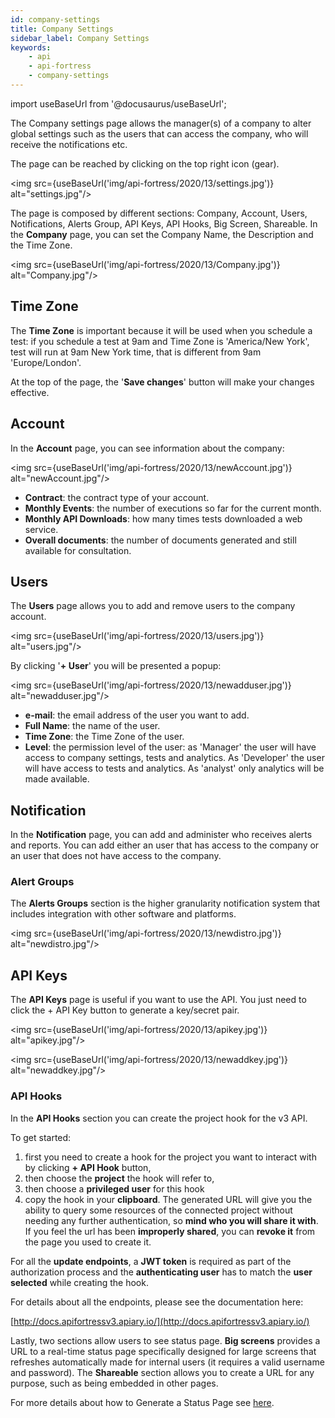 ```yaml
---
id: company-settings
title: Company Settings
sidebar_label: Company Settings
keywords:
    - api
    - api-fortress
    - company-settings
---
```


import useBaseUrl from '@docusaurus/useBaseUrl';

The Company settings page allows the manager(s) of a company to alter global settings such as the users that can access the company, who will receive the notifications etc.

The page can be reached by clicking on the top right icon (gear).

<img src={useBaseUrl('img/api-fortress/2020/13/settings.jpg')} alt="settings.jpg"/>

The page is composed by different sections: Company, Account, Users, Notifications, Alerts Group, API Keys, API Hooks, Big Screen, Shareable. In the **Company** page, you can set the Company Name, the Description and the Time Zone.

<img src={useBaseUrl('img/api-fortress/2020/13/Company.jpg')} alt="Company.jpg"/>

## Time Zone

The **Time Zone** is important because it will be used when you schedule a test: if you schedule a test at 9am and Time Zone is 'America/New York', test will run at 9am New York time, that is different from 9am 'Europe/London'.

At the top of the page, the '**Save changes**' button will make your changes effective.

## Account

In the **Account** page, you can see information about the company:

<img src={useBaseUrl('img/api-fortress/2020/13/newAccount.jpg')} alt="newAccount.jpg"/>


* **Contract**: the contract type of your account. 
* **Monthly Events**: the number of executions so far for the current month. 
* **Monthly API Downloads**: how many times tests downloaded a web service. 
* **Overall documents**: the number of documents generated and still available for consultation.

## Users

The **Users** page allows you to add and remove users to the company account.

<img src={useBaseUrl('img/api-fortress/2020/13/users.jpg')} alt="users.jpg"/>

By clicking '**+ User**' you will be presented a popup:

<img src={useBaseUrl('img/api-fortress/2020/13/newadduser.jpg')} alt="newadduser.jpg"/>

* **e-mail**: the email address of the user you want to add. 
* **Full Name**: the name of the user. 
* **Time Zone**: the Time Zone of the user. 
* **Level**: the permission level of the user: as 'Manager' the user will have access to company settings, tests and analytics. As 'Developer' the user will have access to tests and analytics. As 'analyst' only analytics will be made available.

## Notification

In the **Notification** page, you can add and administer who receives alerts and reports. You can add either an user that has access to the company or an user that does not have access to the company.

### Alert Groups

The **Alerts Groups** section is the higher granularity notification system that includes integration with other software and platforms.

<img src={useBaseUrl('img/api-fortress/2020/13/newdistro.jpg')} alt="newdistro.jpg"/>

## API Keys

The **API Keys** page is useful if you want to use the API. You just need to click the + API Key button to generate a key/secret pair.

<img src={useBaseUrl('img/api-fortress/2020/13/apikey.jpg')} alt="apikey.jpg"/>

<img src={useBaseUrl('img/api-fortress/2020/13/newaddkey.jpg')} alt="newaddkey.jpg"/>

### API Hooks

In the **API Hooks** section you can create the project hook for the v3 API. 

To get started:
 
1. first you need to create a hook for the project you want to interact with by clicking **+ API Hook** button, 
2. then choose the **project** the hook will refer to,
3. then choose a **privileged user** for this hook
4. copy the hook in your **clipboard**. The generated URL will give you the ability to query some resources of the connected project without needing any further authentication, so **mind who you will share it with**. If you feel the url has been **improperly shared**, you can **revoke it** from the page you used to create it.

For all the **update endpoints**, a **JWT token** is required as part of the authorization process and the **authenticating user** has to match the **user selected** while creating the hook.

For details about all the endpoints, please see the documentation here:

[http://docs.apifortressv3.apiary.io/](http://docs.apifortressv3.apiary.io/)

Lastly, two sections allow users to see status page. **Big screens** provides a URL to a real-time status page specifically designed for large screens that refreshes automatically made for internal users (it requires a valid username and password). The **Shareable** section allows you to create a URL for any purpose, such as being embedded in other pages.

For more details about how to Generate a Status Page see [here](/api-testing/how-to/generate-a-status-page).
